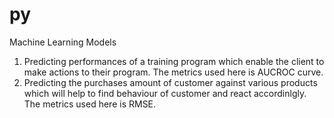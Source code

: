 # py
Machine Learning Models
1. Predicting performances of a training program which enable the client to make actions to their program. The metrics used here is AUCROC curve.
2. Predicting the purchases amount of customer against various products which will help to find behaviour of customer and react accordinlgly. The metrics used here is RMSE.
